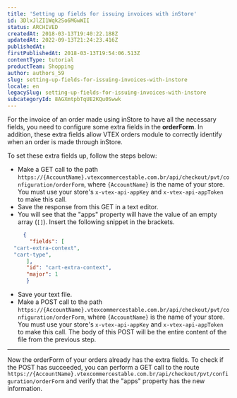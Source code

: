 ```yaml
---
title: 'Setting up fields for issuing invoices with inStore'
id: 3DlxJlZI1Wqk2So6MGwWII
status: ARCHIVED
createdAt: 2018-03-13T19:40:22.188Z
updatedAt: 2022-09-13T21:24:23.416Z
publishedAt: 
firstPublishedAt: 2018-03-13T19:54:06.513Z
contentType: tutorial
productTeam: Shopping
author: authors_59
slug: setting-up-fields-for-issuing-invoices-with-instore
locale: en
legacySlug: setting-up-fields-for-issuing-invoices-with-instore
subcategoryId: 8AGXmtpbTqUE2KQu0Swwk
---
```


For the invoice of an order made using inStore to have all the necessary fields, you need to configure some extra fields in the __orderForm__. In addition, these extra fields allow VTEX orders module to correctly identify when an order is made through inStore.

To set these extra fields up, follow the steps below:

- Make a GET call to the path `https://{AccountName}.vtexcommercestable.com.br/api/checkout/pvt/configuration/orderForm`, where `{AccountName}` is the name of your store. You must use your store's `x-vtex-api-appKey` and `x-vtex-api-appToken` to make this call.
- Save the response from this GET in a text editor.
- You will see that the "apps" property will have the value of an empty array (`[]`). Insert the following snippet in the brackets.

```json
     {
       "fields": [
  "cart-extra-context",
  "cart-type",
      ],
      "id": "cart-extra-context",
      "major": 1
      }
```

- Save your text file.
- Make a POST call to the path `https://{AccountName}.vtexcommercestable.com.br/api/checkout/pvt/configuration/orderForm`, where `{AccountName}` is the name of your store. You must use your store's `x-vtex-api-appKey` and `x-vtex-api-appToken` to make this call. The body of this POST will be the entire content of the file from the previous step.

---

Now the orderForm of your orders already has the extra fields. To check if the POST has succeeded, you can perform a GET call to the route `https://{AccountName}.vtexcommercestable.com.br/api/checkout/pvt/configuration/orderForm` and verify that the "apps" property has the new information.
